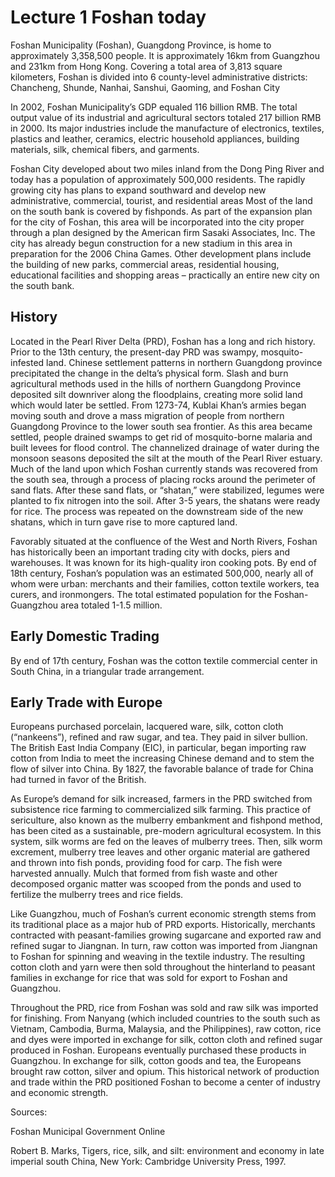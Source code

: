 # Lecture 1 Foshan today 

Foshan Municipality (Foshan), Guangdong Province, is home to approximately 3,358,500 people. It is approximately 16km from Guangzhou and 231km from Hong Kong. Covering a total area of 3,813 square kilometers, Foshan is divided into 6 county-level administrative districts: Chancheng, Shunde, Nanhai, Sanshui, Gaoming, and Foshan City 

In 2002, Foshan Municipality’s GDP equaled 116 billion RMB. The total output value of its industrial and agricultural sectors totaled 217 billion RMB in 2000. Its major industries include the manufacture of electronics, textiles, plastics and leather, ceramics, electric household appliances, building materials, silk, chemical fibers, and garments. 

Foshan City developed about two miles inland from the Dong Ping River and today has a population of approximately 500,000 residents. The rapidly growing city has plans to expand southward and develop new administrative, commercial, tourist, and residential areas Most of the land on the south bank is covered by fishponds. As part of the expansion plan for the city of Foshan, this area will be incorporated into the city proper through a plan designed by the American firm Sasaki Associates, Inc. The city has already begun construction for a new stadium in this area in preparation for the 2006 China Games. Other development plans include the building of new parks, commercial areas, residential housing, educational facilities and shopping areas – practically an entire new city on the south bank.  

## History 

Located in the Pearl River Delta (PRD), Foshan has a long and rich history. Prior to the 13th century, the present-day PRD was swampy, mosquito-infested land. Chinese settlement patterns in northern Guangdong province precipitated the change in the delta’s physical form. Slash and burn agricultural methods used in the hills of northern Guangdong Province deposited silt downriver along the floodplains, creating more solid land which would later be settled. From 1273-74, Kublai Khan’s armies began moving south and drove a mass migration of people from northern Guangdong Province to the lower south sea frontier. As this area became settled, people drained swamps to get rid of mosquito-borne malaria and built levees for flood control. The channelized drainage of water during the monsoon seasons deposited the silt at the mouth of the Pearl River estuary.  Much of the land upon which Foshan currently stands was recovered from the south sea, through a process of placing rocks around the perimeter of sand flats. After these sand flats, or “shatan,” were stabilized, legumes were planted to fix nitrogen into the soil. After 3-5 years, the shatans were ready for rice. The process was repeated on the downstream side of the new shatans, which in turn gave rise to more captured land. 

Favorably situated at the confluence of the West and North Rivers, Foshan has historically been an important trading city with docks, piers and warehouses. It was known for its high-quality iron cooking pots. By end of 18th century, Foshan’s population was an estimated 500,000, nearly all of whom were urban: merchants and their families, cotton textile workers, tea curers, and ironmongers. The total estimated population for the Foshan-Guangzhou area totaled 1-1.5 million. 

## Early Domestic Trading 

By end of 17th century, Foshan was the cotton textile commercial center in South China, in a triangular trade arrangement.  

## Early Trade with Europe 

Europeans purchased porcelain, lacquered ware, silk, cotton cloth (“nankeens”), refined and raw sugar, and tea. They paid in silver bullion. The British East India Company (EIC), in particular, began importing raw cotton from India to meet the increasing Chinese demand and to stem the flow of silver into China. By 1827, the favorable balance of trade for China had turned in favor of the British. 

As Europe’s demand for silk increased, farmers in the PRD switched from subsistence rice farming to commercialized silk farming. This practice of sericulture, also known as the mulberry embankment and fishpond method, has been cited as a sustainable, pre-modern agricultural ecosystem. In this system, silk worms are fed on the leaves of mulberry trees. Then, silk worm excrement, mulberry tree leaves and other organic material are gathered and thrown into fish ponds, providing food for carp. The fish were harvested annually. Mulch that formed from fish waste and other decomposed organic matter was scooped from the ponds and used to fertilize the mulberry trees and rice fields. 

Like Guangzhou, much of Foshan’s current economic strength stems from its traditional place as a major hub of PRD exports. Historically, merchants contracted with peasant-families growing sugarcane and exported raw and refined sugar to Jiangnan. In turn, raw cotton was imported from Jiangnan to Foshan for spinning and weaving in the textile industry. The resulting cotton cloth and yarn were then sold throughout the hinterland to peasant families in exchange for rice that was sold for export to Foshan and Guangzhou. 

Throughout the PRD, rice from Foshan was sold and raw silk was imported for finishing. From Nanyang (which included countries to the south such as Vietnam, Cambodia, Burma, Malaysia, and the Philippines), raw cotton, rice and dyes were imported in exchange for silk, cotton cloth and refined sugar produced in Foshan. Europeans eventually purchased these products in Guangzhou. In exchange for silk, cotton goods and tea, the Europeans brought raw cotton, silver and opium. This historical network of production and trade within the PRD positioned Foshan to become a center of industry and economic strength. 

Sources: 

Foshan Municipal Government Online 

Robert B. Marks, Tigers, rice, silk, and silt: environment and economy in late imperial south China, New York: Cambridge University Press, 1997. 
